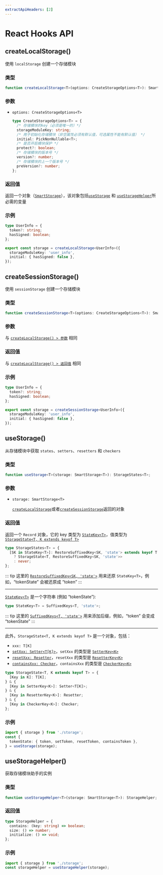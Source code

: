 ```yaml
---
extractApiHeaders: [2]
---
```


# React Hooks API

## createLocalStorage()

使用 `localStorage` 创建一个存储模块

### 类型

<CodeScroll>

```ts
function createLocalStorage<T>(options: CreateStorageOptions<T>): SmartStorage<T>;
```

</CodeScroll>

### 参数

- `options: CreateStorageOptions<T>`

  <CodeScroll>

  ```ts
  type CreateStorageOptions<T> = {
    /* 存储模块的key（必须是唯一的）*/
    storageModuleKey: string;
    /* 用于初始化存储模块（非空属性必须有默认值，可选属性不能有默认值） */
    initial: PickNonNullable<T>;
    /* 是否开启模块保护 */
    protect?: boolean;
    /* 存储模块的版本号 */
    version?: number;
    /* 存储模块的上一个版本号 */
    preVersion?: number;
  };
  ```

  </CodeScroll>

### 返回值

返回一个对象（[`SmartStorage`](type-definition/react-hooks.html#smartstorage)），该对象包括[`useStorage`](#usestorage) 和 [`useStorageHelper`](#usestoragehelper)所必需的变量

### 示例

<CodeScroll>

```ts
type UserInfo = {
  token?: string;
  hasSigned: boolean;
};

export const storage = createLocalStorage<UserInfo>({
  storageModuleKey: 'user_info',
  initial: { hasSigned: false },
});
```

</CodeScroll>

## createSessionStorage()

使用 `sessionStorage` 创建一个存储模块

### 类型

<CodeScroll>

```ts
function createSessionStorage<T>(options: CreateStorageOptions<T>): SmartStorage<T>;
```

</CodeScroll>

### 参数

与 [`createLocalStorage() > 参数`](#参数) 相同

### 返回值

与 [`createLocalStorage() > 返回值`](#返回值) 相同

### 示例

<CodeScroll>

```ts
type UserInfo = {
  token?: string;
  hasSigned: boolean;
};

export const storage = createSessionStorage<UserInfo>({
  storageModuleKey: 'user_info',
  initial: { hasSigned: false },
});
```

</CodeScroll>

## useStorage()

从存储模块中获取 `states`、`setters`、`resetters` 和 `checkers`

### 类型

<CodeScroll>

```ts
function useStorage<T>(storage: SmartStorage<T>): StorageStates<T>;
```

</CodeScroll>

### 参数

- `storage: SmartStorage<T>`

  [`createLocalStorage`](#createlocalstorage)或者[`createSessionStorage`](#createsessionstorage)返回的对象

### 返回值

返回一个 `Record` 对象，它的 key 类型为 [`StateKey<T>`](type-definition/react-hooks.html#statekey)，值类型为 [`StorageState<T, K extends keyof T>`](type-definition/react-hooks.html#storagestate)

<CodeScroll>

```ts
type StorageStates<T> = {
  [SK in StateKey<T>]: RestoreSuffixedKey<SK, 'state'> extends keyof T
    ? StorageState<T, RestoreSuffixedKey<SK, 'state'>>
    : never;
};
```

</CodeScroll>

::: tip
这里的 [`RestoreSuffixedKey<SK, 'state'>`](type-definition/shared.html#restoresuffixedkey) 用来还原 `StateKey<T>`，例如，“tokenState” 会被还原成 “token”
:::

<hr>

[`StateKey<T>`](type-definition/react-hooks.html#statekey) 是一个字符串 (例如 “tokenState”):

<CodeScroll>

```ts
type StateKey<T> = SuffixedKeys<T, 'state'>;
```

</CodeScroll>

::: tip
这里的 [`SuffixedKeys<T, 'state'>`](type-definition/shared.html#suffixedkeys) 用来添加后缀，例如，“token” 会变成 “tokenState”
:::

<hr>

此外，`StorageState<T, K extends keyof T>` 是一个对象，包括：

- `xxx: T[K]`
- [`setXxx: Setter<T[K]>`](type-definition/react-hooks.html#setter)，`setXxx` 的类型是 [`SetterKey<K>`](type-definition/react-hooks.html#setterkey)
- [`resetXxx: Resetter`](type-definition/react-hooks.html#resetter)，`resetXxx` 的类型是 [`ResetterKey<K>`](type-definition/react-hooks.html#resetterkey)
- [`containsXxx: Checker`](type-definition/react-hooks.html#checker)，`containsXxx` 的类型是 [`CheckerKey<K>`](type-definition/react-hooks.html#checkerkey)

<CodeScroll>

```ts
type StorageState<T, K extends keyof T> = {
  [Key in K]: T[K];
} & {
  [Key in SetterKey<K>]: Setter<T[K]>;
} & {
  [Key in ResetterKey<K>]: Resetter;
} & {
  [Key in CheckerKey<K>]: Checker;
};
```

</CodeScroll>

### 示例

<CodeScroll>

```ts
import { storage } from './storage';
const {
  tokenState: { token, setToken, resetToken, containsToken },
} = useStorage(storage);
```

</CodeScroll>

## useStorageHelper()

获取存储模块助手的实例

### 类型

<CodeScroll>

```ts
function useStorageHelper<T>(storage: SmartStorage<T>): StorageHelper;
```

</CodeScroll>

### 返回值

<CodeScroll>

```ts
type StorageHelper = {
  contains: (key: string) => boolean;
  size: () => number;
  initialize: () => void;
};
```

</CodeScroll>

### 示例

<CodeScroll>

```ts
import { storage } from './storage';
const storageHelper = useStorageHelper(storage);
```

</CodeScroll>

